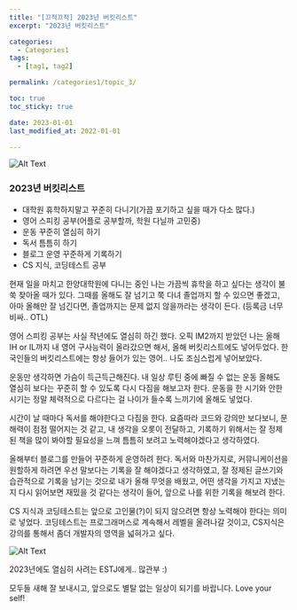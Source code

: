 ```yaml
---
title: "[끄적끄적] 2023년 버킷리스트"
excerpt: "2023년 버킷리스트"

categories:
  - Categories1
tags:
  - [tag1, tag2]

permalink: /categories1/topic_3/

toc: true
toc_sticky: true

date: 2023-01-01
last_modified_at: 2022-01-01

---
```

![Alt Text](https://tenor.com/ko/view/lofi-girl-lofi-study-gif-22173420.gif)

### 2023년 버킷리스트
- 대학원 휴학하지말고 꾸준히 다니기(가끔 포기하고 싶을 때가 다소 많다.)
- 영어 스피킹 공부(어플로 공부할까, 학원 다닐까 고민중)
- 운동 꾸준히 열심히 하기
- 독서 틈틈히 하기
- 블로그 운영 꾸준하게 기록하기
- CS 지식, 코딩테스트 공부

현재 일을 마치고 한양대학원에 다니는 중인 나는 가끔씩 휴학을 하고 싶다는 생각이 불쑥 찾아올 때가 있다. 그때를 올해도 잘 넘기고 쭉 다녀 졸업까지 할 수 있으면 좋겠고, 아마 올해만 잘 넘긴다면, 졸업까지는 문제 없지 않을까라는 생각이 든다. (등록금 너무 비싸.. OTL) 

영어 스피킹 공부는 사실 작년에도 열심히 하긴 했다. 오픽 IM2까지 받았던 나는 올해 IH or IL까지 내 영어 구사능력이 올라갔으면 해서, 올해 버킷리스트에도 넣어두었다. 한국인들의 버킷리스트에는 항상 들어가 있는 영어.. 나도 조심스럽게 넣어보았다.

운동만 생각하면 가슴이 득근득근해진다. 내 일상 루틴 중에 빠질 수 없는 운동 올해도 열심히 보다는 꾸준히 할 수 있도록 다시 다짐을 해보고자 한다. 운동을 한 시기와 안한 시기는 정말 체력적으로 다르다는 걸 나이가 들수록 느끼기에 올해도 넣었다.

시간이 날 때마다 독서를 해야한다고 다짐을 한다. 요즘따라 코드와 강의만 보다보니, 문해력이 점점 떨어지는 것 같고, 내 생각을 오롯이 전달하고, 기록하기 위해서는 잘 정제된 책을 많이 봐야할 필요성을 느껴 틈틈히 보려고 노력해야겠다고 생각하였다.

올해부터 블로그를 만들어 꾸준하게 운영하려 한다. 독서와 마찬가지로, 커뮤니케이션을 원할하게 하려면 우선 말보다는 기록을 잘 해야겠다고 생각하였고, 잘 정제된 글쓰기와 습관적으로 기록을 남기는 것으로 내가 올해 무엇을 배웠고, 어떤 생각을 가지고 지냈는지 다시 읽어보면 재밌을 것 같다는 생각이 들어, 앞으로 나를 위한 기록을 해보려 한다.

CS 지식과 코딩테스트는 앞으로 고인물(?)이 되지 않으려면 항상 노력해야 한다는 의미로 넣었다. 코딩테스트는 프로그래머스로 계속해서 레벨을 올려나갈 것이고, CS지식은 강의를 통해서 좀더 개발자의 영역을 넓혀가고 싶다.

![Alt Text](https://media.giphy.com/media/vFKqnCdLPNOKc/giphy.gif)

2023년에도 열심히 사려는 ESTJ에게.. 많관부 :)  

모두들 새해 잘 보내시고, 앞으로도 별탈 없는 일상이 되기를 바랍니다. Love your self! 
